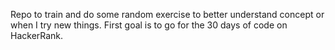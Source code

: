 
Repo to train and do some random exercise to better understand concept or when I try new things.
First goal is to go for the 30 days of code on HackerRank. 
